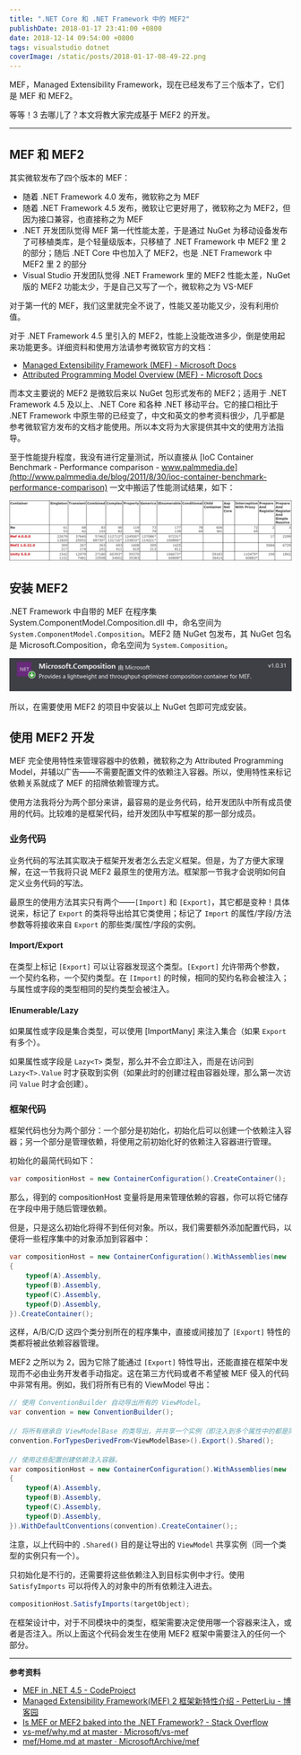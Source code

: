 ```yaml
---
title: ".NET Core 和 .NET Framework 中的 MEF2"
publishDate: 2018-01-17 23:41:00 +0800
date: 2018-12-14 09:54:00 +0800
tags: visualstudio dotnet
coverImage: /static/posts/2018-01-17-08-49-22.png
---
```


MEF，Managed Extensibility Framework，现在已经发布了三个版本了，它们是 MEF 和 MEF2。

等等！3 去哪儿了？本文将教大家完成基于 MEF2 的开发。

---

<p id="toc"></p>

## MEF 和 MEF2

其实微软发布了四个版本的 MEF：

- 随着 .NET Framework 4.0 发布，微软称之为 MEF
- 随着 .NET Framework 4.5 发布，微软让它更好用了，微软称之为 MEF2，但因为接口兼容，也直接称之为 MEF
- .NET 开发团队觉得 MEF 第一代性能太差，于是通过 NuGet 为移动设备发布了可移植类库，是个轻量级版本，只移植了 .NET Framework 中 MEF2 里 2 的部分；随后 .NET Core 中也加入了 MEF2，也是 .NET Framework 中 MEF2 里 2 的部分
- Visual Studio 开发团队觉得 .NET Framework 里的 MEF2 性能太差，NuGet 版的 MEF2 功能太少，于是自己又写了一个，微软称之为 VS-MEF

对于第一代的 MEF，我们这里就完全不说了，性能又差功能又少，没有利用价值。

对于 .NET Framework 4.5 里引入的 MEF2，性能上没能改进多少，倒是使用起来功能更多。详细资料和使用方法请参考微软官方的文档：

- [Managed Extensibility Framework (MEF) - Microsoft Docs](https://docs.microsoft.com/en-us/dotnet/framework/mef/?wt.mc_id=MVP)
- [Attributed Programming Model Overview (MEF) - Microsoft Docs](https://docs.microsoft.com/en-us/dotnet/framework/mef/attributed-programming-model-overview-mef?wt.mc_id=MVP)

而本文主要说的 MEF2 是微软后来以 NuGet 包形式发布的 MEF2；适用于 .NET Framework 4.5 及以上、.NET Core 和各种 .NET 移动平台。它的接口相比于 .NET Framework 中原生带的已经变了，中文和英文的参考资料很少，几乎都是参考微软官方发布的文档才能使用。所以本文将为大家提供其中文的使用方法指导。

至于性能提升程度，我没有进行定量测试，所以直接从 [IoC Container Benchmark - Performance comparison - www.palmmedia.de](http://www.palmmedia.de/blog/2011/8/30/ioc-container-benchmark-performance-comparison) 一文中搬运了性能测试结果，如下：

![性能报告](/static/posts/2018-01-17-08-49-22.png)

## 安装 MEF2

.NET Framework 中自带的 MEF 在程序集 System.ComponentModel.Composition.dll 中，命名空间为 `System.ComponentModel.Composition`。MEF2 随 NuGet 包发布，其 NuGet 包名是 Microsoft.Composition，命名空间为 `System.Composition`。

![Microsoft.Composition](/static/posts/2018-01-17-23-10-07.png)

所以，在需要使用 MEF2 的项目中安装以上 NuGet 包即可完成安装。

## 使用 MEF2 开发

MEF 完全使用特性来管理容器中的依赖，微软称之为 Attributed Programming Model，并辅以广告——不需要配置文件的依赖注入容器。所以，使用特性来标记依赖关系就成了 MEF 的招牌依赖管理方式。

使用方法我将分为两个部分来讲，最容易的是业务代码，给开发团队中所有成员使用的代码。比较难的是框架代码，给开发团队中写框架的那一部分成员。

### 业务代码

业务代码的写法其实取决于框架开发者怎么去定义框架。但是，为了方便大家理解，在这一节我将只说 MEF2 最原生的使用方法。框架那一节我才会说明如何自定义业务代码的写法。

最原生的使用方法其实只有两个——`[Import]` 和 `[Export]`，其它都是变种！具体说来，标记了 `Export` 的类将导出给其它类使用；标记了 `Import` 的属性/字段/方法参数等将接收来自 `Export` 的那些类/属性/字段的实例。

#### Import/Export

在类型上标记 `[Export]` 可以让容器发现这个类型。`[Export]` 允许带两个参数，一个契约名称，一个契约类型。在 `[Import]` 的时候，相同的契约名称会被注入；与属性或字段的类型相同的契约类型会被注入。

#### IEnumerable/Lazy

如果属性或字段是集合类型，可以使用 [ImportMany] 来注入集合（如果 `Export` 有多个）。

如果属性或字段是 `Lazy<T>` 类型，那么并不会立即注入，而是在访问到 `Lazy<T>.Value` 时才获取到实例（如果此时的创建过程由容器处理，那么第一次访问 `Value` 时才会创建）。

### 框架代码

框架代码也分为两个部分：一个部分是初始化，初始化后可以创建一个依赖注入容器；另一个部分是管理依赖，将使用之前初始化好的依赖注入容器进行管理。

初始化的最简代码如下：

```csharp
var compositionHost = new ContainerConfiguration().CreateContainer();
```

那么，得到的 compositionHost 变量将是用来管理依赖的容器，你可以将它储存在字段中用于随后管理依赖。

但是，只是这么初始化将得不到任何对象。所以，我们需要额外添加配置代码，以便将一些程序集中的对象添加到容器中：

```csharp
var compositionHost = new ContainerConfiguration().WithAssemblies(new []
{
    typeof(A).Assembly,
    typeof(B).Assembly,
    typeof(C).Assembly,
    typeof(D).Assembly,
}).CreateContainer();
```

这样，A/B/C/D 这四个类分别所在的程序集中，直接或间接加了 `[Export]` 特性的类都将被此依赖容器管理。

MEF2 之所以为 2，因为它除了能通过 `[Export]` 特性导出，还能直接在框架中发现而不必由业务开发者手动指定。这在第三方代码或者不希望被 MEF 侵入的代码中非常有用。例如，我们将所有已有的 ViewModel 导出：

```csharp
// 使用 ConventionBuilder 自动导出所有的 ViewModel。
var convention = new ConventionBuilder();

// 将所有继承自 ViewModelBase 的类导出，并共享一个实例（即注入到多个属性中的都是同一个实例）。
convention.ForTypesDerivedFrom<ViewModelBase>().Export().Shared();

// 使用这些配置创建依赖注入容器。
var compositionHost = new ContainerConfiguration().WithAssemblies(new []
{
    typeof(A).Assembly,
    typeof(B).Assembly,
    typeof(C).Assembly,
    typeof(D).Assembly,
}).WithDefaultConventions(convention).CreateContainer();;
```

注意，以上代码中的 `.Shared()` 目的是让导出的 `ViewModel` 共享实例（同一个类型的实例只有一个）。

只初始化是不行的，还需要将这些依赖注入到目标实例中才行。使用 `SatisfyImports` 可以将传入的对象中的所有依赖注入进去。

```csharp
compositionHost.SatisfyImports(targetObject);
```

在框架设计中，对于不同模块中的类型，框架需要决定使用哪一个容器来注入，或者是否注入。所以上面这个代码会发生在使用 MEF2 框架中需要注入的任何一个部分。

---

**参考资料**

- [MEF in .NET 4.5 - CodeProject](https://www.codeproject.com/Tips/488513/MEF-in-NET)
- [Managed Extensibility Framework(MEF) 2 框架新特性介绍 - PetterLiu - 博客园](http://www.cnblogs.com/wintersun/archive/2013/01/16/2863405.html)
- [Is MEF or MEF2 baked into the .NET Framework? - Stack Overflow](https://stackoverflow.com/a/33522249/6233938)
- [vs-mef/why.md at master · Microsoft/vs-mef](https://github.com/Microsoft/vs-mef/blob/master/doc/why.md)
- [mef/Home.md at master · MicrosoftArchive/mef](https://github.com/MicrosoftArchive/mef/blob/master/Wiki/Home.md)
